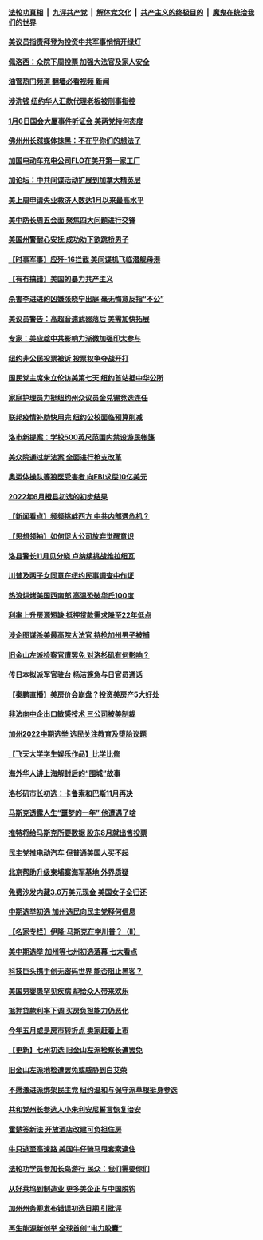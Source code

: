####  [法轮功真相](../../../../basic/blob/master/README.md?t=06100631) &nbsp;|&nbsp; [九评共产党](../../../../9ping.md/blob/master/README.md?t=06100631) &nbsp;|&nbsp; [解体党文化](../../../../jtdwh.md/blob/master/README.md?t=06100631)  &nbsp;|&nbsp; [共产主义的终极目的](../../../../gczydzjmd.md/blob/master/README.md?t=06100631) &nbsp;|&nbsp; [魔鬼在统治我们的世界](../../../../mgztzwmdsj.md/blob/master/README.md?t=06100631) 

#### [美议员指责拜登为投资中共军事悄悄开绿灯](../pages/nsc412/n13756097.md?t=06100631) 

#### [佩洛西：众院下周投票 加强大法官及家人安全](../pages/nsc412/n13756009.md?t=06100631) 

#### [油管热门频道 翻墙必看视频 新闻](http://45.76.130.85:81/youtube.html?06100631)

#### [涉洗钱 纽约华人汇款代理老板被刑事指控](../pages/nsc412/n13755447.md?t=06100631) 

#### [1月6日国会大厦事件听证会 美两党持何态度](../pages/nsc412/n13755913.md?t=06100631) 

#### [佛州州长怼媒体抹黑：不在乎你们的想法了](../pages/nsc412/n13755901.md?t=06100631) 

#### [加国电动车充电公司FLO在美开第一家工厂](../pages/nsc412/n13755921.md?t=06100631) 

#### [加论坛：中共间谍活动扩展到加拿大精英层](../pages/nsc412/n13755653.md?t=06100631) 

#### [美上周申请失业救济人数达1月以来最高水平](../pages/nsc412/n13755909.md?t=06100631) 

#### [美中防长周五会面 聚焦四大问题进行交锋](../pages/nsc412/n13755758.md?t=06100631) 

#### [美国州警耐心安抚 成功劝下欲跳桥男子](../pages/nsc412/n13755590.md?t=06100631) 

#### [【时事军事】应歼-16拦截 美间谍机飞临潜舰母港](../pages/nsc412/n13755530.md?t=06100631) 

#### [【有冇搞错】美国的暴力共产主义](../pages/nsc412/n13755507.md?t=06100631) 

#### [杀害李进进的凶嫌张晓宁出庭  毫无悔意反指“不公”](../pages/nsc412/n13755249.md?t=06100631) 

#### [美议员警告：高超音速武器落后 美需加快拓展](../pages/nsc412/n13755647.md?t=06100631) 

#### [专家：美应趁中共影响力渐微加强印太参与](../pages/nsc412/n13755516.md?t=06100631) 

#### [纽约非公民投票被诉 投票权争夺战开打](../pages/nsc412/n13755486.md?t=06100631) 

#### [国民党主席朱立伦访美第七天 纽约首站抵中华公所](../pages/nsc412/n13755457.md?t=06100631) 

#### [家庭护理员力挺纽约州众议员金兑锡竞选连任](../pages/nsc412/n13755464.md?t=06100631) 

#### [联邦疫情补助快用完 纽约公校面临预算削减](../pages/nsc412/n13755445.md?t=06100631) 

#### [洛市新提案：学校500英尺范围内禁设游民帐篷](../pages/nsc412/n13755537.md?t=06100631) 

#### [美众院通过新法案 全面进行枪支改革](../pages/nsc412/n13755378.md?t=06100631) 

#### [奥运体操队等狼医受害者 向FBI求偿10亿美元](../pages/nsc412/n13755437.md?t=06100631) 

#### [2022年6月橙县初选的初步结果](../pages/nsc412/n13755426.md?t=06100631) 

#### [【新闻看点】频频挑衅西方 中共内部遇危机？](../pages/nsc412/n13755017.md?t=06100631) 

#### [【思想领袖】如何促大公司放弃觉醒意识](../pages/nsc412/n13723724.md?t=06100631) 

#### [洛县警长11月见分晓 卢纳续挑战维拉纽瓦](../pages/nsc412/n13755396.md?t=06100631) 

#### [川普及两子女同意在纽约民事调查中作证](../pages/nsc412/n13755222.md?t=06100631) 

#### [热浪烘烤美国西南部 高温恐破华氏100度](../pages/nsc412/n13755315.md?t=06100631) 

#### [利率上升房源短缺 抵押贷款需求降至22年低点](../pages/nsc412/n13755271.md?t=06100631) 

#### [涉企图谋杀美最高院大法官 持枪加州男子被捕](../pages/nsc412/n13755263.md?t=06100631) 

#### [旧金山左派检察官遭罢免 对洛杉矶有何影响？](../pages/nsc412/n13755264.md?t=06100631) 

#### [传日本拟派军官驻台 杨洁篪急与日官员通话](../pages/nsc412/n13755097.md?t=06100631) 

#### [【秦鹏直播】美房价会崩盘？投资美房产5大好处](../pages/nsc412/n13755237.md?t=06100631) 

#### [非法向中企出口敏感技术 三公司被美制裁](../pages/nsc412/n13755233.md?t=06100631) 

#### [加州2022中期选举 选民关注教育及堕胎议题](../pages/nsc412/n13754562.md?t=06100631) 

#### [【飞天大学学生娱乐作品】比学比修](../pages/nsc412/n13755258.md?t=06100631) 

#### [海外华人讲上海解封后的“围城”故事](../pages/nsc412/n13755257.md?t=06100631) 

#### [洛杉矶市长初选：卡鲁索和巴斯11月再决](../pages/nsc412/n13755208.md?t=06100631) 

#### [马斯克透露人生“噩梦的一年” 他遭遇了啥](../pages/nsc412/n13755211.md?t=06100631) 

#### [推特将给马斯克所要数据 股东8月就出售投票](../pages/nsc412/n13755165.md?t=06100631) 

#### [民主党推电动汽车 但普通美国人买不起](../pages/nsc412/n13754574.md?t=06100631) 

#### [北京帮助升级柬埔寨海军基地 外界质疑](../pages/nsc412/n13755167.md?t=06100631) 

#### [免费沙发内藏3.6万美元现金 美国女子全归还](../pages/nsc412/n13755121.md?t=06100631) 

#### [中期选举初选 加州选民向民主党释何信息](../pages/nsc412/n13755100.md?t=06100631) 

#### [【名家专栏】伊隆‧马斯克在学川普？（II）](../pages/nsc412/n13754754.md?t=06100631) 

#### [美中期选举 加州等七州初选落幕 七大看点](../pages/nsc412/n13755132.md?t=06100631) 

#### [科技巨头携手创无密码世界 能否阻止黑客？](../pages/nsc412/n13755124.md?t=06100631) 

#### [美国男婴患罕见疾病 却给众人带来欢乐](../pages/nsc412/n13754812.md?t=06100631) 

#### [抵押贷款利率下调 买房负担能力仍恶化](../pages/nsc412/n13754778.md?t=06100631) 

#### [今年五月或是房市转折点 卖家赶着上市](../pages/nsc412/n13754747.md?t=06100631) 

#### [【更新】七州初选 旧金山左派检察长遭罢免](../pages/nsc412/n13754397.md?t=06100631) 

#### [旧金山左派地检遭罢免或威胁到白艾荣](../pages/nsc412/n13754639.md?t=06100631) 

#### [不愿激进派绑架民主党 纽约温和与保守派草根挺身参选](../pages/nsc412/n13754668.md?t=06100631) 

#### [共和党州长参选人小朱利安尼誓言恢复治安](../pages/nsc412/n13754645.md?t=06100631) 

#### [霍楚签新法 开放酒店改建可负担住房](../pages/nsc412/n13754623.md?t=06100631) 

#### [牛只逃至高速路 美国牛仔骑马甩套索逮住](../pages/nsc412/n13754598.md?t=06100631) 

#### [法轮功学员参加长岛游行  民众：我们需要你们](../pages/nsc412/n13754611.md?t=06100631) 

#### [从好莱坞到制造业 更多美企正与中国脱钩](../pages/nsc412/n13754651.md?t=06100631) 

#### [加州州务卿发布错误初选日期 引批评](../pages/nsc412/n13754552.md?t=06100631) 

#### [再生能源新创举 全球首创“电力胶囊”](../pages/nsc412/n13754495.md?t=06100631) 

<img src='http://gfw-breaker.win/goodnews/indexes/nsc412.md' width='0px' height='0px'/>
